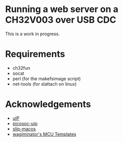 # Running a web server on a CH32V003 over USB CDC
This is a work in progress.

# Requirements
 - ch32fun
 - socat
 - perl (for the makefsimage script)
 - net-tools (for slattach on linux)

# Acknowledgements
 - [uIP](https://github.com/adamdunkels/uip/tree/uip-0-9)
 - [picosoc-uip](https://github.com/grahamedgecombe/picosoc-uip)
 - [slip-macos](https://github.com/jackqu7/slip-macos)
 - [wagiminator's MCU Templates](https://github.com/wagiminator/MCU-Templates)
